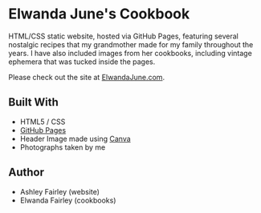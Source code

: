 # Elwanda June's Cookbook

HTML/CSS static website, hosted via GitHub Pages, featuring several nostalgic recipes that my grandmother made for my family throughout the years. I have also included images from her cookbooks, including vintage ephemera that was tucked inside the pages.

Please check out the site at [ElwandaJune.com](http://elwandajune.com).

## Built With

- HTML5 / CSS
- [GitHub Pages](https://pages.github.com/)
- Header Image made using [Canva](https://www.canva.com)
- Photographs taken by me

## Author

- Ashley Fairley (website)
- Elwanda Fairley (cookbooks)






